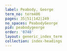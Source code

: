 ```yaml
---
label: Peabody, George
term_no: term406
pages: 35|51|142|249
no_spaces: PeabodyGeorge
pid: peabodygeorge
order: '0748'
layout: generic_index_term
collection: index-headings
---
```

